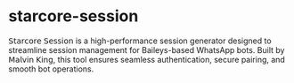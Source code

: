 # starcore-session
𝖲𝗍𝖺𝗋𝖼𝗈𝗋𝖾 𝖲𝖾𝗌𝗌𝗂𝗈𝗇 is a high-performance session generator designed to streamline session management for Baileys-based WhatsApp bots. Built by 𝖬𝖺𝗅𝗏𝗂𝗇 𝖪𝗂𝗇𝗀, this tool ensures seamless authentication, secure pairing, and smooth bot operations.  
